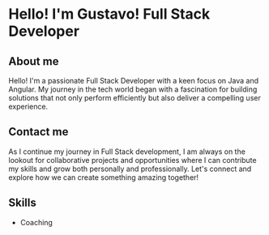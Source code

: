 # Hello! I'm Gustavo! Full Stack Developer
## About me
 Hello! I'm a passionate Full Stack Developer with a keen focus on Java and Angular. My journey in the tech world began with a fascination for building solutions that not only perform efficiently but also deliver a compelling user experience.

 ## Contact me

 As I continue my journey in Full Stack development, I am always on the lookout for collaborative projects and opportunities where I can contribute my skills and grow both personally and professionally. Let's connect and explore how we can create something amazing together!

 ## Skills

 - Coaching
 